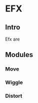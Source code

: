 <!-- https://docsify.js.org/#/more-pages -->

# EFX

## Intro

Efx are

## Modules

### Move

### Wiggle

### Distort

